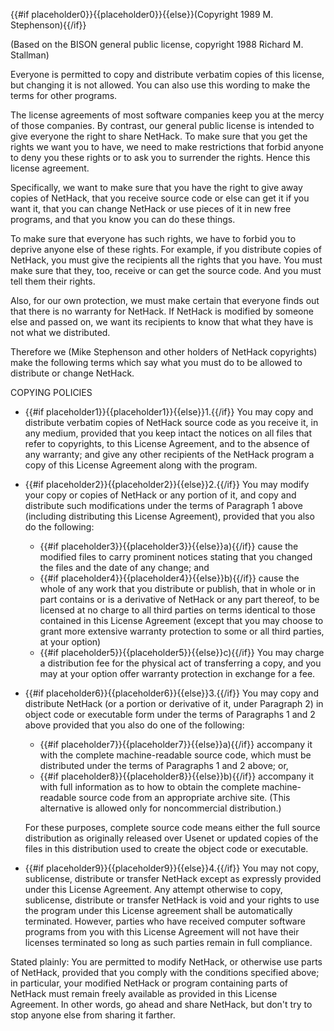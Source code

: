 {{#if placeholder0}}{{placeholder0}}{{else}}(Copyright 1989 M. Stephenson){{/if}}

(Based on the BISON general public license, copyright 1988 Richard M. Stallman)

Everyone is permitted to copy and distribute verbatim copies of this license, but changing it is not allowed. You can also use this wording to make the terms for other programs.

The license agreements of most software companies keep you at the mercy of those companies. By contrast, our general public license is intended to give everyone the right to share NetHack. To make sure that you get the rights we want you to have, we need to make restrictions that forbid anyone to deny you these rights or to ask you to surrender the rights. Hence this license agreement.

Specifically, we want to make sure that you have the right to give away copies of NetHack, that you receive source code or else can get it if you want it, that you can change NetHack or use pieces of it in new free programs, and that you know you can do these things.

To make sure that everyone has such rights, we have to forbid you to deprive anyone else of these rights. For example, if you distribute copies of NetHack, you must give the recipients all the rights that you have. You must make sure that they, too, receive or can get the source code. And you must tell them their rights.

Also, for our own protection, we must make certain that everyone finds out that there is no warranty for NetHack. If NetHack is modified by someone else and passed on, we want its recipients to know that what they have is not what we distributed.

Therefore we (Mike Stephenson and other holders of NetHack copyrights) make the following terms which say what you must do to be allowed to distribute or change NetHack.

COPYING POLICIES

* {{#if placeholder1}}{{placeholder1}}{{else}}1.{{/if}} You may copy and distribute verbatim copies of NetHack source code as you receive it, in any medium, provided that you keep intact the notices on all files that refer to copyrights, to this License Agreement, and to the absence of any warranty; and give any other recipients of the NetHack program a copy of this License Agreement along with the program.
* {{#if placeholder2}}{{placeholder2}}{{else}}2.{{/if}} You may modify your copy or copies of NetHack or any portion of it, and copy and distribute such modifications under the terms of Paragraph 1 above (including distributing this License Agreement), provided that you also do the following:
  * {{#if placeholder3}}{{placeholder3}}{{else}}a){{/if}} cause the modified files to carry prominent notices stating that you changed the files and the date of any change; and
  * {{#if placeholder4}}{{placeholder4}}{{else}}b){{/if}} cause the whole of any work that you distribute or publish, that in whole or in part contains or is a derivative of NetHack or any part thereof, to be licensed at no charge to all third parties on terms identical to those contained in this License Agreement (except that you may choose to grant more extensive warranty protection to some or all third parties, at your option)
  * {{#if placeholder5}}{{placeholder5}}{{else}}c){{/if}} You may charge a distribution fee for the physical act of transferring a copy, and you may at your option offer warranty protection in exchange for a fee.

* {{#if placeholder6}}{{placeholder6}}{{else}}3.{{/if}} You may copy and distribute NetHack (or a portion or derivative of it, under Paragraph 2) in object code or executable form under the terms of Paragraphs 1 and 2 above provided that you also do one of the following:
  * {{#if placeholder7}}{{placeholder7}}{{else}}a){{/if}} accompany it with the complete machine-readable source code, which must be distributed under the terms of Paragraphs 1 and 2 above; or,
  * {{#if placeholder8}}{{placeholder8}}{{else}}b){{/if}} accompany it with full information as to how to obtain the complete machine-readable source code from an appropriate archive site. (This alternative is allowed only for noncommercial distribution.)

  For these purposes, complete source code means either the full source distribution as originally released over Usenet or updated copies of the files in this distribution used to create the object code or executable.

* {{#if placeholder9}}{{placeholder9}}{{else}}4.{{/if}} You may not copy, sublicense, distribute or transfer NetHack except as expressly provided under this License Agreement. Any attempt otherwise to copy, sublicense, distribute or transfer NetHack is void and your rights to use the program under this License agreement shall be automatically terminated. However, parties who have received computer software programs from you with this License Agreement will not have their licenses terminated so long as such parties remain in full compliance.

Stated plainly: You are permitted to modify NetHack, or otherwise use parts of NetHack, provided that you comply with the conditions specified above; in particular, your modified NetHack or program containing parts of NetHack must remain freely available as provided in this License Agreement. In other words, go ahead and share NetHack, but don't try to stop anyone else from sharing it farther.